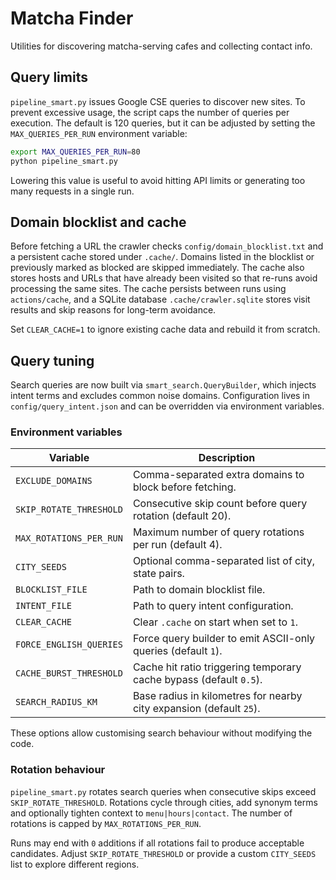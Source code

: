 # Matcha Finder

Utilities for discovering matcha-serving cafes and collecting contact info.

## Query limits

`pipeline_smart.py` issues Google CSE queries to discover new sites. To prevent
excessive usage, the script caps the number of queries per execution. The default
is 120 queries, but it can be adjusted by setting the `MAX_QUERIES_PER_RUN`
environment variable:

```bash
export MAX_QUERIES_PER_RUN=80
python pipeline_smart.py
```

Lowering this value is useful to avoid hitting API limits or generating too many
requests in a single run.

## Domain blocklist and cache

Before fetching a URL the crawler checks `config/domain_blocklist.txt` and a
persistent cache stored under `.cache/`.  Domains listed in the blocklist or
previously marked as blocked are skipped immediately.  The cache also stores
hosts and URLs that have already been visited so that re-runs avoid processing
the same sites.  The cache persists between runs using `actions/cache`, and a
SQLite database `.cache/crawler.sqlite` stores visit results and skip reasons
for long-term avoidance.

Set `CLEAR_CACHE=1` to ignore existing cache data and rebuild it from scratch.

## Query tuning

Search queries are now built via `smart_search.QueryBuilder`, which injects
intent terms and excludes common noise domains.  Configuration lives in
`config/query_intent.json` and can be overridden via environment variables.

### Environment variables

| Variable | Description |
| --- | --- |
| `EXCLUDE_DOMAINS` | Comma-separated extra domains to block before fetching. |
| `SKIP_ROTATE_THRESHOLD` | Consecutive skip count before query rotation (default 20). |
| `MAX_ROTATIONS_PER_RUN` | Maximum number of query rotations per run (default 4). |
| `CITY_SEEDS` | Optional comma-separated list of city, state pairs. |
| `BLOCKLIST_FILE` | Path to domain blocklist file. |
| `INTENT_FILE` | Path to query intent configuration. |
| `CLEAR_CACHE` | Clear `.cache` on start when set to `1`. |
| `FORCE_ENGLISH_QUERIES` | Force query builder to emit ASCII-only queries (default `1`). |
| `CACHE_BURST_THRESHOLD` | Cache hit ratio triggering temporary cache bypass (default `0.5`). |
| `SEARCH_RADIUS_KM` | Base radius in kilometres for nearby city expansion (default `25`). |

These options allow customising search behaviour without modifying the code.

### Rotation behaviour

`pipeline_smart.py` rotates search queries when consecutive skips exceed
`SKIP_ROTATE_THRESHOLD`. Rotations cycle through cities, add synonym terms and
optionally tighten context to `menu|hours|contact`. The number of rotations is
capped by `MAX_ROTATIONS_PER_RUN`.

Runs may end with `0` additions if all rotations fail to produce acceptable
candidates. Adjust `SKIP_ROTATE_THRESHOLD` or provide a custom `CITY_SEEDS` list
to explore different regions.
